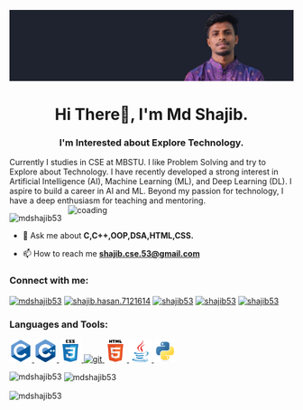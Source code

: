 ![logo](https://github.com/MdShajib53/MdShajib53/blob/main/GitHubCover.jpg)
<h1 align="center">Hi There👋, I'm Md Shajib.</h1>
<h3 align="center">I'm Interested about Explore Technology.</h3>
Currently I studies in CSE at MBSTU. I like Problem Solving and try to Explore about Technology. I have recently developed a strong interest in Artificial Intelligence (AI), Machine Learning (ML), and Deep Learning (DL). I aspire to build a career in AI and ML. Beyond my passion for technology, I have a deep enthusiasm for teaching and mentoring.
<img align="right" alt="coading" width="400" src="https://user-images.githubusercontent.com/55389276/140866485-8fb1c876-9a8f-4d6a-98dc-08c4981eaf70.gif">

<p align="left"> <img src="https://komarev.com/ghpvc/?username=mdshajib53&label=Profile%20views&color=0e75b6&style=flat" alt="mdshajib53" /> </p>

- 💬 Ask me about **C,C++,OOP,DSA,HTML,CSS.**

- 📫 How to reach me **shajib.cse.53@gmail.com**

<h3 align="left">Connect with me:</h3>
<p align="left">
<a href="https://linkedin.com/in/mdshajib53" target="blank"><img align="center" src="https://raw.githubusercontent.com/rahuldkjain/github-profile-readme-generator/master/src/images/icons/Social/linked-in-alt.svg" alt="mdshajib53" height="30" width="40" /></a>
<a href="https://fb.com/shajib.hasan.7121614" target="blank"><img align="center" src="https://raw.githubusercontent.com/rahuldkjain/github-profile-readme-generator/master/src/images/icons/Social/facebook.svg" alt="shajib.hasan.7121614" height="30" width="40" /></a>
<a href="https://www.codechef.com/users/shajib53" target="blank"><img align="center" src="https://cdn.jsdelivr.net/npm/simple-icons@3.1.0/icons/codechef.svg" alt="shajib53" height="30" width="40" /></a>
<a href="https://codeforces.com/profile/shajib53" target="blank"><img align="center" src="https://raw.githubusercontent.com/rahuldkjain/github-profile-readme-generator/master/src/images/icons/Social/codeforces.svg" alt="shajib53" height="30" width="40" /></a>
<a href="https://www.leetcode.com/shajib53" target="blank"><img align="center" src="https://raw.githubusercontent.com/rahuldkjain/github-profile-readme-generator/master/src/images/icons/Social/leet-code.svg" alt="shajib53" height="30" width="40" /></a>
</p>

<h3 align="left">Languages and Tools:</h3>
<p align="left"> <a href="https://www.cprogramming.com/" target="_blank" rel="noreferrer"> <img src="https://raw.githubusercontent.com/devicons/devicon/master/icons/c/c-original.svg" alt="c" width="40" height="40"/> </a> <a href="https://www.w3schools.com/cpp/" target="_blank" rel="noreferrer"> <img src="https://raw.githubusercontent.com/devicons/devicon/master/icons/cplusplus/cplusplus-original.svg" alt="cplusplus" width="40" height="40"/> </a> <a href="https://www.w3schools.com/css/" target="_blank" rel="noreferrer"> <img src="https://raw.githubusercontent.com/devicons/devicon/master/icons/css3/css3-original-wordmark.svg" alt="css3" width="40" height="40"/> </a> <a href="https://git-scm.com/" target="_blank" rel="noreferrer"> <img src="https://www.vectorlogo.zone/logos/git-scm/git-scm-icon.svg" alt="git" width="40" height="40"/> </a> <a href="https://www.w3.org/html/" target="_blank" rel="noreferrer"> <img src="https://raw.githubusercontent.com/devicons/devicon/master/icons/html5/html5-original-wordmark.svg" alt="html5" width="40" height="40"/> </a> <a href="https://www.java.com" target="_blank" rel="noreferrer"> <img src="https://raw.githubusercontent.com/devicons/devicon/master/icons/java/java-original.svg" alt="java" width="40" height="40"/> </a>  <a href="https://www.python.org" target="_blank" rel="noreferrer"><img src="https://raw.githubusercontent.com/devicons/devicon/master/icons/python/python-original.svg" alt="python" width="40" height="40"/></a> </p>

<p><img align="left" src="https://github-readme-stats.vercel.app/api/top-langs?username=mdshajib53&show_icons=true&locale=en&layout=compact" alt="mdshajib53" /></p>

<p>&nbsp;<img align="center" src="https://github-readme-stats.vercel.app/api?username=mdshajib53&show_icons=true&locale=en" alt="mdshajib53" /></p>

<p><img align="center" src="https://github-readme-streak-stats.herokuapp.com/?user=mdshajib53&" alt="mdshajib53" /></p>
